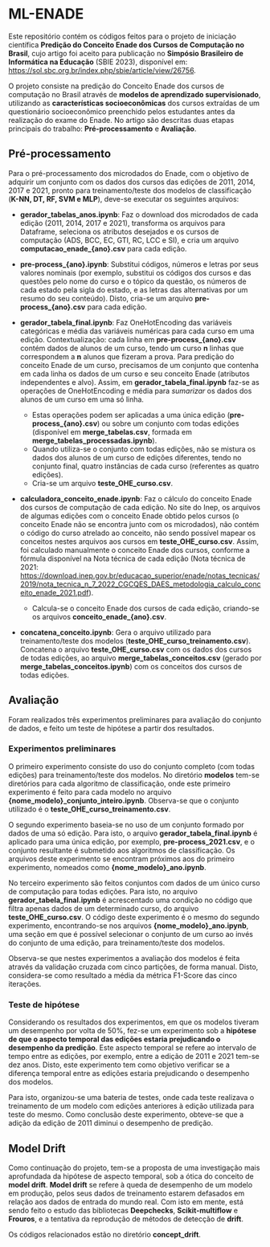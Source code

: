# ML-ENADE

Este repositório contém os códigos feitos para o projeto de iniciação científica **Predição do Conceito Enade dos Cursos de Computação no Brasil**, cujo artigo foi aceito para publicação no **Simpósio Brasileiro de Informática na Educação** (SBIE 2023), disponível em: https://sol.sbc.org.br/index.php/sbie/article/view/26756.

O projeto consiste na predição do Conceito Enade dos cursos de computação no Brasil através de **modelos de aprendizado supervisionado**, utilizando as **características socioeconômicas** dos cursos extraídas de um questionário socioeconômico preenchido pelos estudantes antes da realização do exame do Enade. No artigo são descritas duas etapas principais do trabalho: **Pré-processamento** e **Avaliação**.

## Pré-processamento

Para o pré-processamento dos microdados do Enade, com o objetivo de adquirir um conjunto com os dados dos cursos das edições de 2011, 2014, 2017 e 2021, pronto para treinamento/teste dos modelos de classificação (**K-NN, DT, RF, SVM e MLP**), deve-se executar os seguintes arquivos:

- **gerador_tabelas_anos.ipynb**: Faz o download dos microdados de cada edição (2011, 2014, 2017 e 2021), transforma os arquivos para Dataframe, seleciona os atributos desejados e os cursos de computação (ADS, BCC, EC, GTI, RC, LCC e SI), e cria um arquivo **computacao_enade_{ano}.csv** para cada edição.

- **pre-process_{ano}.ipynb**: Substitui códigos, números e letras por seus valores nominais (por exemplo, substitui os códigos dos cursos e das questões pelo nome do curso e o tópico da questão, os números de cada estado pela sigla do estado, e as letras das alternativas por um resumo do seu conteúdo). Disto, cria-se um arquivo **pre-process_{ano}.csv** para cada edição.

- **gerador_tabela_final.ipynb**: Faz OneHotEncoding das variáveis categóricas e média das variáveis numéricas para cada curso em uma edição. Contextualização: cada linha em **pre-process_{ano}.csv** contém dados de alunos de um curso, tendo um curso **n** linhas que correspondem a **n** alunos que fizeram a prova. Para predição do conceito Enade de um curso, precisamos de um conjunto que contenha em cada linha os dados de um curso e seu conceito Enade (atributos independentes e alvo). Assim, em **gerador_tabela_final.ipynb** faz-se as operações de OneHotEncoding e média para *sumarizar* os dados dos alunos de um curso em uma só linha.
    - Estas operações podem ser aplicadas a uma única edição (**pre-process_{ano}.csv**) ou sobre um conjunto com todas edições (disponível em **merge_tabelas.csv**, formada em **merge_tabelas_processadas.ipynb**).
    - Quando utiliza-se o conjunto com todas edições, não se mistura os dados dos alunos de um curso de edições diferentes, tendo no conjunto final, quatro instâncias de cada curso (referentes as quatro edições).
    - Cria-se um arquivo **teste_OHE_curso.csv**.
    
- **calculadora_conceito_enade.ipynb**: Faz o cálculo do conceito Enade dos cursos de computação de cada edição. No site do Inep, os arquivos de algumas edições com o conceito Enade obtido pelos cursos (o conceito Enade não se encontra junto com os microdados), não contém o código do curso atrelado ao conceito, não sendo possível mapear os conceitos nestes arquivos aos cursos em **teste_OHE_curso.csv**. Assim, foi calculado manualmente o conceito Enade dos cursos, conforme a fórmula disponível na Nota técnica de cada edição (Nota técnica de 2021: https://download.inep.gov.br/educacao_superior/enade/notas_tecnicas/2019/nota_tecnica_n_7_2022_CGCQES_DAES_metodologia_calculo_conceito_enade_2021.pdf).
    - Calcula-se o conceito Enade dos cursos de cada edição, criando-se os arquivos **conceito_enade_{ano}.csv**.

- **concatena_conceito.ipynb**: Gera o arquivo utilizado para treinamento/teste dos modelos (**teste_OHE_curso_treinamento.csv**). Concatena o arquivo **teste_OHE_curso.csv** com os dados dos cursos de todas edições, ao arquivo **merge_tabelas_conceitos.csv** (gerado por **merge_tabelas_conceitos.ipynb**) com os conceitos dos cursos de todas edições.

## Avaliação

Foram realizados três experimentos preliminares para avaliação do conjunto de dados, e feito um teste de hipótese a partir dos resultados.

### Experimentos preliminares

O primeiro experimento consiste do uso do conjunto completo (com todas edições) para treinamento/teste dos modelos. No diretório **modelos** tem-se diretórios para cada algoritmo de classificação, onde este primeiro experimento é feito para cada modelo no arquivo **{nome_modelo}_conjunto_inteiro.ipynb**. Observa-se que o conjunto utilizado é o **teste_OHE_curso_treinamento.csv**.

O segundo experimento baseia-se no uso de um conjunto formado por dados de uma só edição. Para isto, o arquivo **gerador_tabela_final.ipynb** é aplicado para uma única edição, por exemplo, **pre-process_2021.csv**, e o conjunto resultante é submetido aos algoritmos de classificação. Os arquivos deste experimento se encontram próximos aos do primeiro experimento, nomeados como **{nome_modelo}_ano.ipynb**.

No terceiro experimento são feitos conjuntos com dados de um único curso de computação para todas edições. Para isto, no arquivo **gerador_tabela_final.ipynb** é acrescentado uma condição no código que filtra apenas dados de um determinado curso, do arquivo **teste_OHE_curso.csv**. O código deste experimento é o mesmo do segundo experimento, encontrando-se nos arquivos **{nome_modelo}_ano.ipynb**, uma seção em que é possível selecionar o conjunto de um curso ao invés do conjunto de uma edição, para treinamento/teste dos modelos.

Observa-se que nestes experimentos a avaliação dos modelos é feita através da validação cruzada com cinco partições, de forma manual. Disto, considera-se como resultado a média da métrica F1-Score das cinco iterações.

### Teste de hipótese

Considerando os resultados dos experimentos, em que os modelos tiveram um desempenho por volta de 50%, fez-se um experimento sob a **hipótese de que o aspecto temporal das edições estaria prejudicando o desempenho da predição**. Este aspecto temporal se refere ao intervalo de tempo entre as edições, por exemplo, entre a edição de 2011 e 2021 tem-se dez anos. Disto, este experimento tem como objetivo verificar se a diferença temporal entre as edições estaria prejudicando o desempenho dos modelos.

Para isto, organizou-se uma bateria de testes, onde cada teste realizava o treinamento de um modelo com edições anteriores à edição utilizada para teste do mesmo. Como conclusão deste experimento, obteve-se que a adição da edição de 2011 diminui o desempenho de predição.

## Model Drift

Como continuação do projeto, tem-se a proposta de uma investigação mais aprofundada da hipótese de aspecto temporal, sob a ótica do conceito de **model drift**. **Model drift** se refere à queda de desempenho de um modelo em produção, pelos seus dados de treinamento estarem defasados em relação aos dados de entrada do mundo real. Com isto em mente, está sendo feito o estudo das bibliotecas **Deepchecks**, **Scikit-multiflow** e **Frouros**, e a tentativa da reprodução de métodos de detecção de **drift**.

Os códigos relacionados estão no diretório **concept_drift**.


